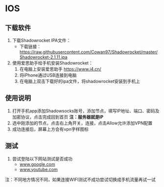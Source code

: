 # IOS

## 下载软件

1. 下载Shadowrocket IPA文件：
   - 下载链接：https://raw.githubusercontent.com/Cowan97/Shadowrocket/master/Shadowrocket-2.1.11.ipa
2. 使用爱思助手给手机安装Shadowrocket：
   1. 在电脑上安装爱思助手 <https://www.i4.cn/>
   2. 将iPhone通过USB连接到电脑
   3. 在电脑上双击下载好的ipa文件，将shadowrocket安装到手机上

## 使用说明

1. 打开手机app添加Shadowsocks账号，添加节点，填写IP地址、端口、密码及加密协议，点击完成回到首页
   **注：服务器就是IP**
2. 选中刚添加的节点，点击右上角开关，连接，点击Allow允许添加VPN配置
3. 成功连接后，屏幕上方会有vpn字样图标

## 测试

1. 尝试登陆以下网站测试是否成功
   - www.google.com
   - www.youtube.com

注：不同地方情况不同，如果连接WIFI测试不成功尝试切换成手机流量再试一试
